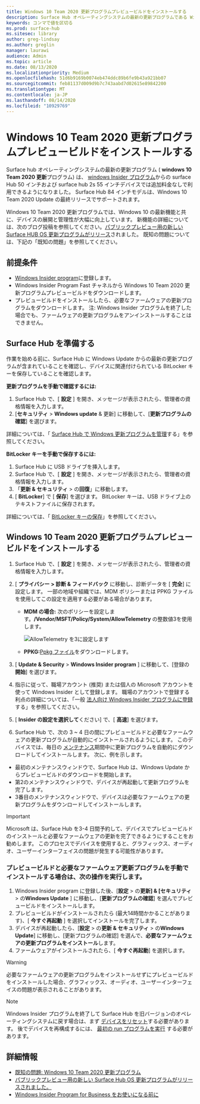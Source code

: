 ```yaml
---
title: Windows 10 Team 2020 更新プログラムプレビュービルドをインストールする
description: Surface Hub オペレーティングシステムの最新の更新プログラムである Windows 10 Team 2020 Update を使用できるようになりました。
keywords: コンマで値を区切る
ms.prod: surface-hub
ms.sitesec: library
author: greg-lindsay
ms.author: greglin
manager: laurawi
audience: Admin
ms.topic: article
ms.date: 08/13/2020
ms.localizationpriority: Medium
ms.openlocfilehash: 51d6b9169b0074eb474ddc89b6fe9b43a921bb07
ms.sourcegitcommit: feb81137d009d9b7c743aabd7d02615e89842200
ms.translationtype: MT
ms.contentlocale: ja-JP
ms.lasthandoff: 08/14/2020
ms.locfileid: "10929769"
---
```

# Windows 10 Team 2020 更新プログラムプレビュービルドをインストールする 

Surface hub オペレーティングシステムの最新の更新プログラム ( **windows 10 Team 2020 更新**プログラム) は、 [windows Insider プログラム](https://insider.windows.com)からの surface Hub 50 インチおよび surface hub 2s 55 インチデバイスでは追加料金なしで利用できるようになりました。 Surface Hub 84 インチモデルは、Windows 10 Team 2020 Update の最終リリースでサポートされます。

Windows 10 Team 2020 更新プログラムでは、Windows 10 の最新機能と共に、デバイスの展開と管理性が大幅に向上しています。 新機能の詳細については、次のブログ投稿を参照してください。[パブリックプレビュー用の新しい Surface HUB OS 更新プログラムがリリース](https://techcommunity.microsoft.com/t5/surface-it-pro-blog/new-surface-hub-os-update-released-for-public-preview/ba-p/1534823)されました。 既知の問題については、下記の「既知の問題」を参照してください。
 
## 前提条件

- [Windows Insider program](https://insider.windows.com/)に登録します。
- Windows Insider Program Fast チャネルから Windows 10 Team 2020 更新プログラムプレビュービルドをダウンロードします。
- プレビュービルドをインストールしたら、必要なファームウェアの更新プログラムをダウンロードします。 注: Windows Insider プログラムを終了した場合でも、ファームウェアの更新プログラムをアンインストールすることはできません。

## Surface Hub を準備する

作業を始める前に、Surface Hub に Windows Update からの最新の更新プログラムが含まれていることを確認し、デバイスに関連付けられている BitLocker キーを保存していることを確認します。

**更新プログラムを手動で確認するには:**

1. Surface Hub で、[ **設定** ] を開き、メッセージが表示されたら、管理者の資格情報を入力します。
2. [**セキュリティ**  >  **Windows update** & 更新] に移動して、[**更新プログラムの確認**] を選びます。

詳細については、「 [Surface Hub で Windows 更新プログラムを管理](https://docs.microsoft.com/surface-hub/manage-windows-updates-for-surface-hub)する」を参照してください。

**BitLocker キーを手動で保存するには:**

1. Surface Hub に USB ドライブを挿入します。
2. Surface Hub で、[ **設定** ] を開き、メッセージが表示されたら、管理者の資格情報を入力します。
3. 「**更新 & セキュリティ**  >  の**回復**」に移動します。
4. [ **BitLocker**] で [ **保存**] を選びます。 BitLocker キーは、USB ドライブ上のテキストファイルに保存されます。

詳細については、「 [BitLocker キーの保存](https://docs.microsoft.com/surface-hub/save-bitlocker-key-surface-hub)」を参照してください。
 
## Windows 10 Team 2020 更新プログラムプレビュービルドをインストールする

1. Surface Hub で、[ **設定** ] を開き、メッセージが表示されたら、管理者の資格情報を入力します。
2. [ **プライバシー > 診断 & フィードバック** に移動し、診断データを [ **完全**] に設定します。 一部の地域や組織では、MDM ポリシーまたは PPKG ファイルを使用してこの設定を適用する必要がある場合があります。
   - **MDM の場合:** 次のポリシーを設定します。**/Vendor/MSFT/Policy/System/AllowTelemetry** の整数値3を使用します。
    
        ![AllowTelemetry を3に設定します](images/hub-2020-allow-telemetry.png)

    - **PPKG:**[Ppkg ファイル](https://aka.ms/HubTltmtry)をダウンロードします。

3. [ **Update & Security**  >  **Windows Insider program** ] に移動して、[登録の**開始**] を選びます。
4. 指示に従って、職場アカウント (推奨) または個人の Microsoft アカウントを使って Windows Insider として登録します。 職場のアカウントで登録する利点の詳細については、「一般 [法人向け Windows Insider プログラムに登録](https://docs.microsoft.com/windows-insider/at-work-pro/wip-4-biz-register)する」を参照してください。
5. [ **Insider の設定を選択して**ください] で、[ **高速**] を選びます。
6. Surface Hub で、次の 3 ~ 4 日の間にプレビュービルドと必要なファームウェアの更新プログラムが自動的にインストールされるようにします。 このデバイスでは、毎日の [メンテナンス](https://docs.microsoft.com/surface-hub/manage-windows-updates-for-surface-hub#maintenance-window)期間中に更新プログラムを自動的にダウンロードしてインストールします。 次に、例を示します。

- 最初のメンテナンスウィンドウで、Surface Hub は、Windows Update からプレビュービルドのダウンロードを開始します。
- 第2のメンテナンスウィンドウで、デバイスが再起動して更新プログラムを完了します。
- 3番目のメンテナンスウィンドウで、デバイスは必要なファームウェアの更新プログラムをダウンロードしてインストールします。

> [!IMPORTANT]
> Microsoft は、Surface Hub を3-4 日間予約して、デバイスでプレビュービルドのインストールと必要なファームウェアの更新を完了できるようにすることをお勧めします。 このプロセスでデバイスを使用すると、グラフィックス、オーディオ、ユーザーインターフェイスの問題が発生する可能性があります。

### プレビュービルドと必要なファームウェア更新プログラムを手動でインストールする場合は、次の操作を実行します。

1. Windows Insider program に登録した後、[**設定**  >  の**更新] & [セキュリティ**  >  の**Windows Update** ] に移動し、[**更新プログラムの確認**] を選んでプレビュービルドをインストールします。
2. プレビュービルドがインストールされたら (最大14時間かかることがあります)、[ **今すぐ再起動** ] を選択してインストールを完了します。
3. デバイスが再起動したら、[**設定**  >  の**更新 & セキュリティ**  >  の**Windows Update**] に移動し、[更新プログラムの確認] を選んで、**必要なファームウェアの更新プログラムをインストール**します。
4. ファームウェアがインストールされたら、[ **今すぐ再起動**] を選択します。

> [!WARNING]
> 必要なファームウェアの更新プログラムをインストールせずにプレビュービルドをインストールした場合、グラフィックス、オーディオ、ユーザーインターフェイスの問題が表示されることがあります。

> [!NOTE]
> Windows Insider プログラムを終了して Surface Hub を旧バージョンのオペレーティングシステムに戻す場合は、まず [デバイスをリセット](https://docs.microsoft.com/surface-hub/device-reset-surface-hub)する必要があります。 後でデバイスを再構成するには、 [最初の run プログラムを実行](https://docs.microsoft.com/surface-hub/first-run-program-surface-hub) する必要があります。
 

## 詳細情報

- [既知の問題: Windows 10 Team 2020 更新プログラム](surface-hub-2020-team-update-known-issues.md)
- [パブリックプレビュー用の新しい Surface Hub OS 更新プログラムがリリースされました。](https://techcommunity.microsoft.com/t5/surface-it-pro-blog/new-surface-hub-os-update-released-for-public-preview/ba-p/1534823)
- [Windows Insider Program for Business をお使いになる前に](https://docs.microsoft.com/windows-insider/at-work-pro/wip-4-biz-manage)